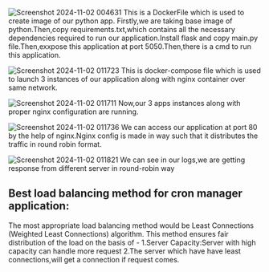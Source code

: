 ![Screenshot 2024-11-02 004631](https://github.com/user-attachments/assets/a32dc6f0-20c0-4a2c-996f-f35d075eab98)
This is a DockerFile which is used to create image of our python app.
Firstly,we are taking base image of python.Then,copy requirements.txt,which contains all the necessary dependencies required to run our application.Install flask and copy main.py file.Then,exxpose this application at port 5050.Then,there is a cmd to run this application.

![Screenshot 2024-11-02 011723](https://github.com/user-attachments/assets/fb75c8ca-0cc8-42d1-9347-527d143cf2d2)
This is docker-compose file which is used to launch 3 instances of our application along with nginx container over same network.

![Screenshot 2024-11-02 011711](https://github.com/user-attachments/assets/632ac4e5-8431-42c8-a047-334b8981ec11)
Now,our 3 apps instances along with proper nginx configuration are running.

![Screenshot 2024-11-02 011736](https://github.com/user-attachments/assets/5e8a03c5-bba6-4cc0-80b7-c3409adf32db)
We can access our application at port 80 by the help of nginx.Nginx config is made in way such that it distributes the traffic in round robin format.

![Screenshot 2024-11-02 011821](https://github.com/user-attachments/assets/685e0218-85d4-4391-8e1d-2130008d64a8)
We can see in our logs,we are getting response from different server in round-robin way

## Best load balancing method for cron manager application:
The most appropriate load balancing method would be Least Connections (Weighted Least Connections) algorithm.
This method ensures fair distribution of the load on the basis of -
1.Server Capacity:Server with high capacity can handle more request
2.The server which have have least connections,will get a connection if request comes.
